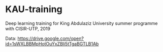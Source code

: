 # KAU-training
Deep learning training for King Abdulaziz University summer programme with CISIR-UTP, 2019

Data: https://drive.google.com/open?id=1sWXLBBMpHotOuYxZBli5tTgaBGTLB1Ab
